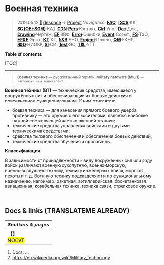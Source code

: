 # Военная техника
> 2019.05.12 [🚀](../../index/index.md) [despace](index.md) → [Project](project.md)
> *Navigation:*
> **[FAQ](faq.md)**【**[SCS](scs.md)**·КК, **[SC (OE+SGM)](sc.md)**·КА】**[CON](contact.md)·[Pers](person.md)**·Контакт, **[Ctrl](control.md)**·Упр., **[Doc](doc.md)**·Док., **[Drawing](drawing.md)**·Чертёж, **[EF](ef.md)**·ВВФ, **[Error](error.md)**·Ошибки, **[Event](event.md)**·Событ., **[FS](fs.md)**·ТЭО, **[HF&E](hfe.md)**·Эрго., **[KT](kt.md)**·КТ, **[N&B](nnb.md)**·БНО, **[Project](project.md)**·Проект, **[QM](qm.md)**·БКНР, **[R&D](rnd.md)**·НИОКР, **[SI](si.md)**·СИ, **[Test](test.md)**·ЭО, **[TRL](trl.md)**·УГТ

**Table of contents:**

[TOC]

---

> <small>**Военная техника** — русскоязычный термин. **Military hardware (MILH)** — англоязычный эквивалент.</small>

**Вое́нная те́хника (ВТ)** — технические средства, имеющиеся у вооружённых сил и обеспечивающие их боевые действия и повседневное функционирование. К ним относятся:

   - боевая техника — для нанесения прямого боевого ущерба противнику — это оружие с его носителями, является наиболее важной составляющей частью военной техники;
   - технические средства управления войсками и другими техническими средствами;
   - средства тылового обеспечения и обеспечения боевых действий;
   - технические средства обучения и пропаганды.

**Классификация.**

В зависимости от принадлежности к виду вооружённых сил или роду войск различают военную сухопутную, военно‑морскую, военно‑воздушную технику, технику инженерных войск, морской пехоты и т. д. Военную технику подразделяют и по функциональному назначению, например, ракетная, артиллерийская, бронетанковая, авиационная, корабельная техника, техника связи, стрелковое оружие.



<p style="page-break-after:always"> </p>

## Docs & links (TRANSLATEME ALREADY)
|*Sections & pages*|
|:-|
|**【[](.md)】**<br> <mark>NOCAT</mark>|

   1. Docs: …
   1. <https://en.wikipedia.org/wiki/Military_technology>
